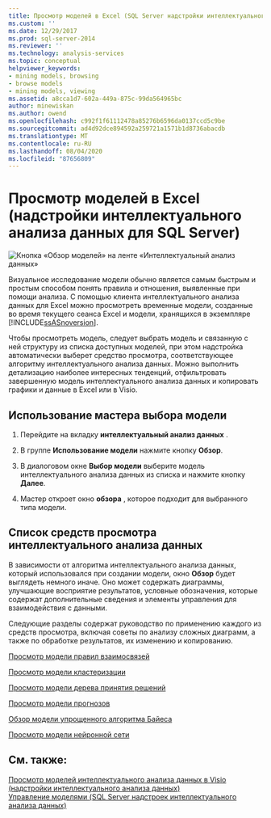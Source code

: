 ```yaml
---
title: Просмотр моделей в Excel (SQL Server надстройки интеллектуального анализа данных) | Документация Майкрософт
ms.custom: ''
ms.date: 12/29/2017
ms.prod: sql-server-2014
ms.reviewer: ''
ms.technology: analysis-services
ms.topic: conceptual
helpviewer_keywords:
- mining models, browsing
- browse models
- mining models, viewing
ms.assetid: a8cca1d7-602a-449a-875c-99da564965bc
author: minewiskan
ms.author: owend
ms.openlocfilehash: c992f1f61112478a85276b6596da0137ccd5c9be
ms.sourcegitcommit: ad4d92dce894592a259721a1571b1d8736abacdb
ms.translationtype: MT
ms.contentlocale: ru-RU
ms.lasthandoff: 08/04/2020
ms.locfileid: "87656809"
---
```

# <a name="browsing-models-in-excel-sql-server-data-mining-add-ins"></a>Просмотр моделей в Excel (надстройки интеллектуального анализа данных для SQL Server)
  ![Кнопка «Обзор моделей» на ленте «Интеллектуальный анализ данных»](media/dmc-browse.gif "Кнопка «Обзор моделей» на ленте «Интеллектуальный анализ данных»")  
  
 Визуальное исследование модели обычно является самым быстрым и простым способом понять правила и отношения, выявленные при помощи анализа. С помощью клиента интеллектуального анализа данных для Excel можно просмотреть временные модели, созданные во время текущего сеанса Excel и модели, хранящихся в экземпляре [!INCLUDE[ssASnoversion](../includes/ssasnoversion-md.md)].  
  
 Чтобы просмотреть модель, следует выбрать модель и связанную с ней структуру из списка доступных моделей, при этом надстройка автоматически выберет средство просмотра, соответствующее алгоритму интеллектуального анализа данных. Можно выполнить детализацию наиболее интересных тенденций, отфильтровать завершенную модель интеллектуального анализа данных и копировать графики и данные в Excel или в Visio.  
  
## <a name="using-the-browse-model-wizard"></a>Использование мастера выбора модели  
  
1.  Перейдите на вкладку **интеллектуальный анализ данных** .  
  
2.  В группе **Использование модели** нажмите кнопку **Обзор**.  
  
3.  В диалоговом окне **Выбор модели** выберите модель интеллектуального анализа данных из списка и нажмите кнопку **Далее**.  
  
4.  Мастер откроет окно **обзора** , которое подходит для выбранного типа модели.  
  
## <a name="list-of-data-mining-viewers"></a>Список средств просмотра интеллектуального анализа данных  
 В зависимости от алгоритма интеллектуального анализа данных, который использовался при создании модели, окно **Обзор** будет выглядеть немного иначе. Оно может содержать диаграммы, улучшающие восприятие результатов, условные обозначения, которые содержат дополнительные сведения и элементы управления для взаимодействия с данными.  
  
 Следующие разделы содержат руководство по применению каждого из средств просмотра, включая советы по анализу сложных диаграмм, а также по обработке результатов, их изменению и копированию.  
  
 [Просмотр модели правил взаимосвязей](browsing-an-association-rules-model.md)  
  
 [Просмотр модели кластеризации](browsing-a-clustering-model.md)  
  
 [Просмотр модели дерева принятия решений](browsing-a-decision-trees-model.md)  
  
 [Просмотр модели прогнозов](browsing-a-forecasting-model.md)  
  
 [Обзор модели упрощенного алгоритма Байеса](browsing-a-naive-bayes-model.md)  
  
 [Просмотр модели нейронной сети](browsing-a-neural-network-model.md)  
  
## <a name="see-also"></a>См. также:  
 [Просмотр моделей интеллектуального анализа данных в Visio &#40;надстройки интеллектуального анализа данных&#41;](viewing-data-mining-models-in-visio-data-mining-add-ins.md)   
 [Управление моделями &#40;SQL Server надстроек интеллектуального анализа данных&#41;](manage-models-sql-server-data-mining-add-ins.md)  
  
  
